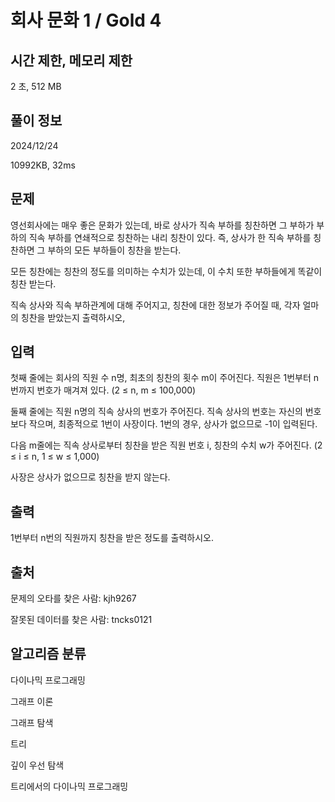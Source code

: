 # 회사 문화 1 / Gold 4
 
## 시간 제한,	메모리 제한	
2 초,	512 MB	

## 풀이 정보
2024/12/24

10992KB, 32ms

## 문제
영선회사에는 매우 좋은 문화가 있는데, 바로 상사가 직속 부하를 칭찬하면 그 부하가 부하의 직속 부하를 연쇄적으로 칭찬하는 내리 칭찬이 있다. 즉, 상사가 한 직속 부하를 칭찬하면 그 부하의 모든 부하들이 칭찬을 받는다.

모든 칭찬에는 칭찬의 정도를 의미하는 수치가 있는데, 이 수치 또한 부하들에게 똑같이 칭찬 받는다.

직속 상사와 직속 부하관계에 대해 주어지고, 칭찬에 대한 정보가 주어질 때, 각자 얼마의 칭찬을 받았는지 출력하시오,

## 입력
첫째 줄에는 회사의 직원 수 n명, 최초의 칭찬의 횟수 m이 주어진다. 직원은 1번부터 n번까지 번호가 매겨져 있다. (2 ≤ n, m ≤ 100,000)

둘째 줄에는 직원 n명의 직속 상사의 번호가 주어진다. 직속 상사의 번호는 자신의 번호보다 작으며, 최종적으로 1번이 사장이다. 1번의 경우, 상사가 없으므로 -1이 입력된다.

다음 m줄에는 직속 상사로부터 칭찬을 받은 직원 번호 i, 칭찬의 수치 w가 주어진다. (2 ≤ i ≤ n, 1 ≤ w ≤ 1,000)

사장은 상사가 없으므로 칭찬을 받지 않는다.

## 출력
1번부터 n번의 직원까지 칭찬을 받은 정도를 출력하시오.

## 출처
문제의 오타를 찾은 사람: kjh9267

잘못된 데이터를 찾은 사람: tncks0121
## 알고리즘 분류
다이나믹 프로그래밍

그래프 이론

그래프 탐색

트리

깊이 우선 탐색

트리에서의 다이나믹 프로그래밍
